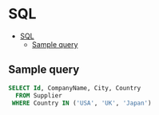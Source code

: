 # SQL

<!--ts-->
* [SQL](sql.md#sql)
   * [Sample query](sql.md#sample-query)

<!-- Added by: runner, at: Mon Jul  5 09:31:40 UTC 2021 -->

<!--te-->

## Sample query

```sql
SELECT Id, CompanyName, City, Country
  FROM Supplier
 WHERE Country IN ('USA', 'UK', 'Japan')
```
